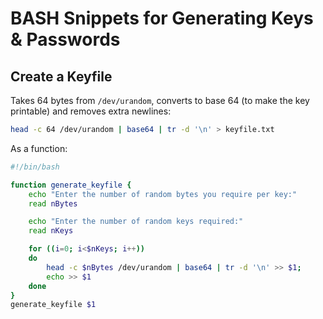 # BASH Snippets for Generating Keys & Passwords

Create a Keyfile
----------------
Takes 64 bytes from `/dev/urandom`, converts to base 64 (to make the key printable) and removes extra  newlines:

```bash
head -c 64 /dev/urandom | base64 | tr -d '\n' > keyfile.txt
```

As a function:

```bash
#!/bin/bash

function generate_keyfile {
	echo "Enter the number of random bytes you require per key:"
	read nBytes

	echo "Enter the number of random keys required:"
	read nKeys

	for ((i=0; i<$nKeys; i++))
	do
		head -c $nBytes /dev/urandom | base64 | tr -d '\n' >> $1;
		echo >> $1
	done
}
generate_keyfile $1

```
